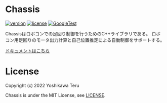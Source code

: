 # Chassis
[![version](https://img.shields.io/github/v/release/teruyamato0731/Chassis)](https://github.com/teruyamato0731/Chassis/releases/latest)
[![license](https://img.shields.io/github/license/teruyamato0731/Chassis)](https://github.com/teruyamato0731/Chassis/blob/main/LICENSE)
[![GoogleTest](https://github.com/teruyamato0731/Chassis/actions/workflows/google-test.yml/badge.svg)](https://github.com/teruyamato0731/Chassis/actions/workflows/google-test.yml)

Chassisはロボコンでの足回り制御を行うためのC++ライブラリである。
ロボコン用足回りのモータ出力計算と自己位置推定による自動制御をサポートする。

[ドキュメントはこちら](https://teruyamato0731.github.io/Chassis/)

# License
Copyright (c) 2022 Yoshikawa Teru

Chassis is under the MIT License, see [LICENSE](./LICENSE).
